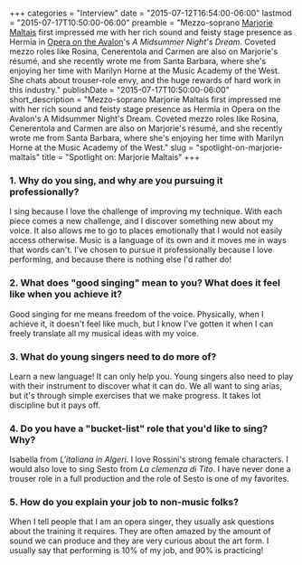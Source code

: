 +++
categories = "Interview"
date = "2015-07-12T16:54:00-06:00"
lastmod = "2015-07-17T10:50:00-06:00"
preamble = "Mezzo-soprano [Marjorie Maltais](/scene/people/marjorie-maltas/) first impressed me with her rich sound and feisty stage presence as Hermia in [Opera on the Avalon](/scene/companies/opera-on-the-avalon/)'s *A Midsummer Night's Dream*. Coveted mezzo roles like Rosina, Cenerentola and Carmen are also on Marjorie's résumé, and she recently wrote me from Santa Barbara, where she's enjoying her time with Marilyn Horne at the Music Academy of the West. She chats about trouser-role envy, and the huge rewards of hard work in this industry."
publishDate = "2015-07-17T10:50:00-06:00"
short_description = "Mezzo-soprano Marjorie Maltais first impressed me with her rich sound and feisty stage presence as Hermia in Opera on the Avalon&#039;s A Midsummer Night&#039;s Dream. Coveted mezzo roles like Rosina, Cenerentola and Carmen are also on Marjorie&#039;s résumé, and she recently wrote me from Santa Barbara, where she&#039;s enjoying her time with Marilyn Horne at the Music Academy of the West."
slug = "spotlight-on-marjorie-maltais"
title = "Spotlight on: Marjorie Maltais"
+++

### 1. Why do you sing, and why are you pursuing it professionally? 

I sing because I love the challenge of improving my technique. With each piece comes a new challenge, and I discover something new about my voice. It also allows me to go to places emotionally that I would not easily access otherwise. Music is a language of its own and it moves me in ways that words can't. I've chosen to pursue it professionally because I love performing, and because there is nothing else I'd rather do! 

### 2. What does "good singing" mean to you? What does it feel like when you achieve it? 

Good singing for me means freedom of the voice. Physically, when I achieve it, it doesn't feel like much, but I know I've gotten it when I can freely translate all my musical ideas with my voice.

### 3. What do young singers need to do more of?

Learn a new language! It can only help you. Young singers also need to play with their instrument to discover what it can do. We all want to sing arias, but it's through simple exercises that we make progress. It takes lot discipline but it pays off. 

### 4. Do you have a "bucket-list" role that you'd like to sing? Why? 

Isabella from *L'italiana in Algeri*. I love Rossini's strong female characters. I would also love to sing Sesto from *La clemenza di Tito*. I have never done a trouser role in a full production and the role of Sesto is one of my favorites. 

### 5. How do you explain your job to non-music folks? 

When I tell people that I am an opera singer, they usually ask questions about the training it requires. They are often amazed by the amount of sound we can produce and they are very curious about the art form. I usually say that performing is 10% of my job, and 90% is practicing! 
